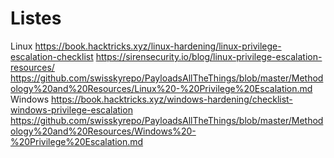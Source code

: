 # Listes
Linux
https://book.hacktricks.xyz/linux-hardening/linux-privilege-escalation-checklist
https://sirensecurity.io/blog/linux-privilege-escalation-resources/
https://github.com/swisskyrepo/PayloadsAllTheThings/blob/master/Methodology%20and%20Resources/Linux%20-%20Privilege%20Escalation.md
Windows
https://book.hacktricks.xyz/windows-hardening/checklist-windows-privilege-escalation
https://github.com/swisskyrepo/PayloadsAllTheThings/blob/master/Methodology%20and%20Resources/Windows%20-%20Privilege%20Escalation.md